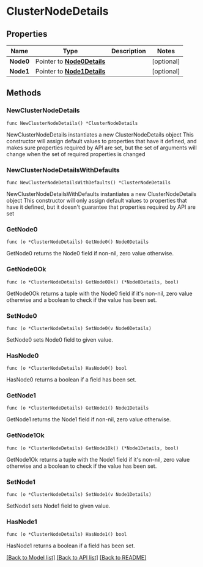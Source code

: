 # ClusterNodeDetails

## Properties

Name | Type | Description | Notes
------------ | ------------- | ------------- | -------------
**Node0** | Pointer to [**Node0Details**](Node0Details.md) |  | [optional] 
**Node1** | Pointer to [**Node1Details**](Node1Details.md) |  | [optional] 

## Methods

### NewClusterNodeDetails

`func NewClusterNodeDetails() *ClusterNodeDetails`

NewClusterNodeDetails instantiates a new ClusterNodeDetails object
This constructor will assign default values to properties that have it defined,
and makes sure properties required by API are set, but the set of arguments
will change when the set of required properties is changed

### NewClusterNodeDetailsWithDefaults

`func NewClusterNodeDetailsWithDefaults() *ClusterNodeDetails`

NewClusterNodeDetailsWithDefaults instantiates a new ClusterNodeDetails object
This constructor will only assign default values to properties that have it defined,
but it doesn't guarantee that properties required by API are set

### GetNode0

`func (o *ClusterNodeDetails) GetNode0() Node0Details`

GetNode0 returns the Node0 field if non-nil, zero value otherwise.

### GetNode0Ok

`func (o *ClusterNodeDetails) GetNode0Ok() (*Node0Details, bool)`

GetNode0Ok returns a tuple with the Node0 field if it's non-nil, zero value otherwise
and a boolean to check if the value has been set.

### SetNode0

`func (o *ClusterNodeDetails) SetNode0(v Node0Details)`

SetNode0 sets Node0 field to given value.

### HasNode0

`func (o *ClusterNodeDetails) HasNode0() bool`

HasNode0 returns a boolean if a field has been set.

### GetNode1

`func (o *ClusterNodeDetails) GetNode1() Node1Details`

GetNode1 returns the Node1 field if non-nil, zero value otherwise.

### GetNode1Ok

`func (o *ClusterNodeDetails) GetNode1Ok() (*Node1Details, bool)`

GetNode1Ok returns a tuple with the Node1 field if it's non-nil, zero value otherwise
and a boolean to check if the value has been set.

### SetNode1

`func (o *ClusterNodeDetails) SetNode1(v Node1Details)`

SetNode1 sets Node1 field to given value.

### HasNode1

`func (o *ClusterNodeDetails) HasNode1() bool`

HasNode1 returns a boolean if a field has been set.


[[Back to Model list]](../README.md#documentation-for-models) [[Back to API list]](../README.md#documentation-for-api-endpoints) [[Back to README]](../README.md)


